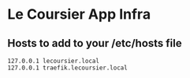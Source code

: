 # Le Coursier App Infra

## Hosts to add to your /etc/hosts file

```
127.0.0.1 lecoursier.local
127.0.0.1 traefik.lecoursier.local
```
